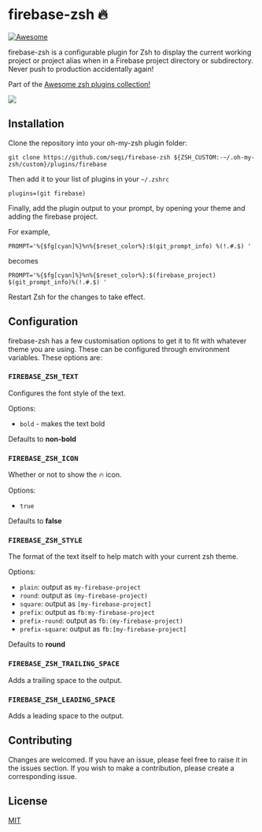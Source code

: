 # firebase-zsh :fire: 

[![Awesome](https://cdn.rawgit.com/sindresorhus/awesome/d7305f38d29fed78fa85652e3a63e154dd8e8829/media/badge.svg)](https://github.com/sindresorhus/awesome)

firebase-zsh is a configurable plugin for Zsh to display the current working project or project alias when in a Firebase project directory or subdirectory. Never push to production accidentally again! 

Part of the [Awesome zsh plugins collection!](https://github.com/unixorn/awesome-zsh-plugins)

![](https://i.imgur.com/wGwuTH7.png)

## Installation

Clone the repository into your oh-my-zsh plugin folder:

`git clone https://github.com/seqi/firebase-zsh ${ZSH_CUSTOM:-~/.oh-my-zsh/custom}/plugins/firebase`

Then add it to your list of plugins in your `~/.zshrc`

`plugins=(git firebase)`

Finally, add the plugin output to your prompt, by opening your theme and adding the firebase project.

For example, 

`PROMPT='%{$fg[cyan]%}%n%{$reset_color%}:$(git_prompt_info) %(!.#.$) '`

becomes

`PROMPT='%{$fg[cyan]%}%n%{$reset_color%}:$(firebase_project) $(git_prompt_info)%(!.#.$) '`

Restart Zsh for the changes to take effect.

## Configuration

firebase-zsh has a few customisation options to get it to fit with whatever theme you are using. These can be configured through environment variables. These options are:

### `FIREBASE_ZSH_TEXT`
Configures the font style of the text.

Options:
- `bold` - makes the text bold

Defaults to **non-bold**

### `FIREBASE_ZSH_ICON`
Whether or not to show the 🔥 icon.

Options:
- `true`

Defaults to **false**

### `FIREBASE_ZSH_STYLE`
The format of the text itself to help match with your current zsh theme.

Options:
- `plain`: output as `my-firebase-project`
- `round`: output as `(my-firebase-project)`
- `square`: output as `[my-firebase-project]`
- `prefix`: output as `fb:my-firebase-project`
- `prefix-round`: output as `fb:(my-firebase-project)`
- `prefix-square`: output as `fb:[my-firebase-project]`

Defaults to **round**

### `FIREBASE_ZSH_TRAILING_SPACE`
Adds a trailing space to the output.

### `FIREBASE_ZSH_LEADING_SPACE`
Adds a leading space to the output.

## Contributing

Changes are welcomed. If you have an issue, please feel free to raise it in the issues section. If you wish to make a contribution, please create a corresponding issue. 

## License 
[MIT](https://choosealicense.com/licenses/mit/)

